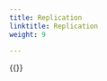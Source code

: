 ```yaml
---
title: Replication
linktitle: Replication
weight: 9

--- 
```

{{<include  file="content/v1/getting-started/uninstallation/helm/module/replication.md" >}}
